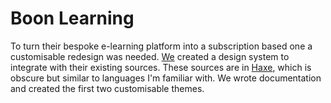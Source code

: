 <!--
  slug: boonlearning
  type: fortpolio
  excerptNl: Om hun op maat gemaakte e-learningplatform om tezetten in een op abonnementen gebaseerd platform, was een aanpasbaar herontwerp nodig.
We hebben een design system opgezet om te integreren met hun bestaande broncode.
De bestaande broncode is in Haxe, wat obscuur is, maar lijkt op talen waarmee ik bekend ben.
We schreven documentatie en creëerden de eerste twee aanpasbare thema's. 
  categories: HTML/CSS
  tags: scrum, design system, HTML, CSS, BEM, Docker, Haxe, framework
  clients: Boon software
  thumbnail:
  image: 
  images: 
  inCv: true
  inPortfolio: false
  dateFrom: 2019-11-01
  dateTo: 2020-3-01
  collaboration: https://www.linkedin.com/in/tjin-cheng/
-->

# Boon Learning

To turn their bespoke e-learning platform into a subscription based one a customisable redesign was needed.
[We](https://www.linkedin.com/in/tjin-cheng/) created a design system to integrate with their existing sources. These sources are in [Haxe](https://haxe.org/), which is obscure but similar to languages I'm familiar with. We wrote documentation and created the first two customisable themes. 

